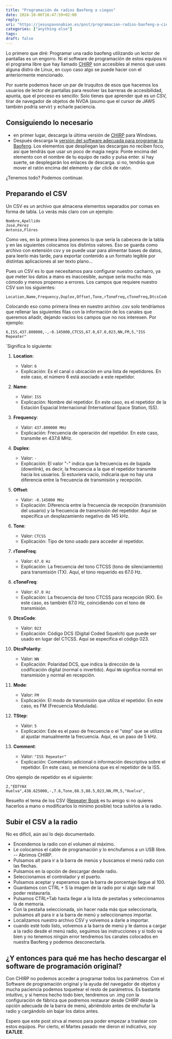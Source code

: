 ```yaml
---
title: "Programación de radios Baofeng a ciegas"
date: 2024-10-06T16:47:59+02:00
reply:
uri: "https://jesuspavonabian.es/post/programacion-radios-baofeng-a-ciegas"
categories: ["anything else"]
tags:
draft: false
---
```

Lo primero que diré:  Programar una radio baofeng utilizando un lector de pantallas es   un engorro. Ni el software de programación de estos equipos ni el programa libre que hay llamado [CHIRP](https://chirpmyradio.com/projects/chirp/wiki/Home) son accesibles al menos que uses alguna distro de Linux, en cuyo caso algo se puede hacer con el anteriormente mencionado.

Por suerte podemos hacer un par de truquitos de esos que hacemos los usuarios de lector de pantallas para resolver las barreras de accesibilidad, apunta, que el proceso es sencillo: Solo tienes que aprender qué es un CSV, tirar de navegador de objetos de NVDA (asumo que el cursor de JAWS también podría servir) y echarle paciencia.
## Consiguiendo lo necesario
- en primer lugar, descarga la última versión de [CHIRP](https://chirpmyradio.com/projects/chirp/wiki/Home) para Windows.
- Después descarga la [versión del software adecuada para programar tu Baofeng](https://www.baofengradio.com/pages/download). Los elementos que despliegan las descargas no reciben foco, así que tendrás que usar un poco de magia negra: Ponte encima del elemento con el nombre de tu equipo de radio y pulsa enter. si hay suerte, se desplegarán los enlaces de descarga. si no, tendrás que mover el ratón encima del elemento y dar click de ratón.

¿Tenemos todo? Podemos continuar.
## Preparando el CSV
Un CSV es un archivo que almacena elementos separados por comas en forma de tabla. Lo verás más claro con un ejemplo:
```
Nombre,Apellido
José,Pérez
Antonio,Flóres
```
Como ves, en la primera línea ponemos lo que sería la cabecera de la tabla y en las siguientes colocamos los distintos valores. Eso se guarda como archivo con extensión csv y se puede usar para alimentar bases de datos, para leerlo más tarde, para exportar contenido a un formato legible por distintas aplicaciones al ser texto plano...

Pues un CSV es lo que necesitamos para configurar nuestro cacharro, ya que meter los datos a mano es inaccesible, aunque sería mucho más cómodo y menos propenso a errores.
Los campos que requiere nuestro CSV son los siguientes:
```
Location,Name,Frequency,Duplex,Offset,Tone,rToneFreq,cToneFreq,DtcsCode,DtcsPolarity,Mode,TStep,Comment
```
Colocando eso como primera línea en nuestro archivo .csv solo tendríamos que rellenar las siguientes filas con la información de los canales que queremos añadir, dejando vacíos los campos que no nos interesen. Por ejemplo:
```
6,ISS,437.800000,-,-0.145000,CTCSS,67.0,67.0,023,NN,FM,5,"ISS Repeater"
```
´Significa lo siguiente:
1. **Location**:  
   - Valor: `6`
   - Explicación: Es el canal o ubicación en una lista de repetidores. En este caso, el número 6 está asociado a este repetidor.

2. **Name**:  
   - Valor: `ISS`
   - Explicación: Nombre del repetidor. En este caso, es el repetidor de la Estación Espacial Internacional (International Space Station, ISS).

3. **Frequency**:  
   - Valor: `437.800000 MHz`
   - Explicación: Frecuencia de operación del repetidor. En este caso, transmite en 437.8 MHz.

4. **Duplex**:  
   - Valor: `-`
   - Explicación: El valor "-" indica que la frecuencia es de bajada (downlink), es decir, la frecuencia a la que el repetidor transmite hacia los usuarios. Si estuviera vacío, indicaría que no hay una diferencia entre la frecuencia de transmisión y recepción.

5. **Offset**:  
   - Valor: `-0.145000 MHz`
   - Explicación: Diferencia entre la frecuencia de recepción (transmisión del usuario) y la frecuencia de transmisión del repetidor. Aquí se especifica un desplazamiento negativo de 145 kHz.

6. **Tone**:  
   - Valor: `CTCSS`
   - Explicación: Tipo de tono usado para acceder al repetidor.

7. **rToneFreq**:  
   - Valor: `67.0 Hz`
   - Explicación: La frecuencia del tono CTCSS (tono de silenciamiento) para transmisión (TX). Aquí, el tono requerido es 67.0 Hz.

8. **cToneFreq**:  
   - Valor: `67.0 Hz`
   - Explicación: La frecuencia del tono CTCSS para recepción (RX). En este caso, es también 67.0 Hz, coincidiendo con el tono de transmisión.

9. **DtcsCode**:  
   - Valor: `023`
   - Explicación: Código DCS (Digital Coded Squelch) que puede ser usado en lugar del CTCSS. Aquí se especifica el código 023.

10. **DtcsPolarity**:  
    - Valor: `NN`
    - Explicación: Polaridad DCS, que indica la dirección de la codificación digital (normal o invertido). Aquí `NN` significa normal en transmisión y normal en recepción.

11. **Mode**:  
    - Valor: `FM`
    - Explicación: El modo de transmisión que utiliza el repetidor. En este caso, es FM (Frecuencia Modulada).

12. **TStep**:  
    - Valor: `5`
    - Explicación: Este es el paso de frecuencia o el "step" que se utiliza al ajustar manualmente la frecuencia. Aquí, es un paso de 5 kHz.

13. **Comment**:  
    - Valor: `"ISS Repeater"`
    - Explicación: Comentario adicional o información descriptiva sobre el repetidor. En este caso, se menciona que es el repetidor de la ISS.

Otro ejemplo de repetidor es el siguiente:
```
2,"ED7YAX Huelva",438.625000,-,7.6,Tone,88.5,88.5,023,NN,FM,5,"Huelva",
```
Resuelto el tema de los CSV ([Repeater Book](https://www.repeaterbook.com/) es tu amigo si no quieres hacerlos a mano o modificarlos lo mínimo posible) toca subirlos a la radio.
## Subir el CSV a la radio
No es difícil, aún así lo dejo documentado.
- Encendemos la radio con el volumen al máximo.
- Le colocamos el cable de programación y lo enchufamos a un USB libre.
-- Abrimos CHIRP.
- Pulsamos alt para ir a la barra de menús y buscamos el menú radio con las flechas.
- Pulsamos en la opción de descargar desde radio.
- Seleccionamos el controlador y el puerto.
- Pulsamos aceptar y esperamos que la barra de porcentaje llegue al 100.
- Guardamos con CTRL + S la imagen de la radio por si algo sale mal poder restaurarla.
- Pulsamos CTRL+Tab hasta llegar a la lista de pestañas y seleccionamos la de memoria.
- Con la pestaña seleccionada, sin hacer nada más que seleccionarla, pulsamos alt para ir a la barra de menú y seleccionamos importar.
- Localizamos nuestro archivo CSV y volvemos a darle a importar.
- cuando esté todo listo, volvemos a la barra de menú y le damos a cargar a la radio desde el menú radio, seguimos las instrucciones y si todo va bien y no tenemos ningún error tendremos los canales colocados en nuestra Baofeng y podemos desconectarla.

## ¿Y entonces para qué me has hecho descargar el software de programación original?
Con CHIRP no podemos acceder a programar todos los parámetros. Con el Software de programación original y la ayuda del navegador de objetos y mucha paciencia podemos toquetear el resto de parámetros. Es bastante intuitivo, y si hemos hecho todo bien, tendremos un .img con la configuración de fábrica que podremos restaurar desde CHIRP desde la opción adecuada de la barra de menú, abriéndolo antes de enchufar la radio y cargándolo sin bajar los datos antes.

Espero que este post sirva al menos para poder empezar a trastear con estos equipos.
Por cierto, el Martes pasado me dieron el indicativo, soy **EA7LEE**.